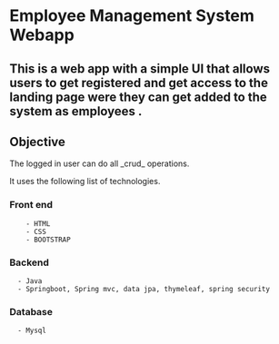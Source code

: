 # Employee Management System Webapp #

## This is a web app with a simple UI that allows users to get registered and get access to the landing page were they can get added to the system as employees .

 ## Objective ##
 <p>The logged in user can do all _crud_ operations. </p>


<p>It uses the following list of technologies.  </p> 
    
### Front end ###
        - HTML 
        - CSS 
        - BOOTSTRAP 
     
     
      

   ### Backend  ###
      - Java
      - Springboot, Spring mvc, data jpa, thymeleaf, spring security

   ### Database ###
      - Mysql
    
